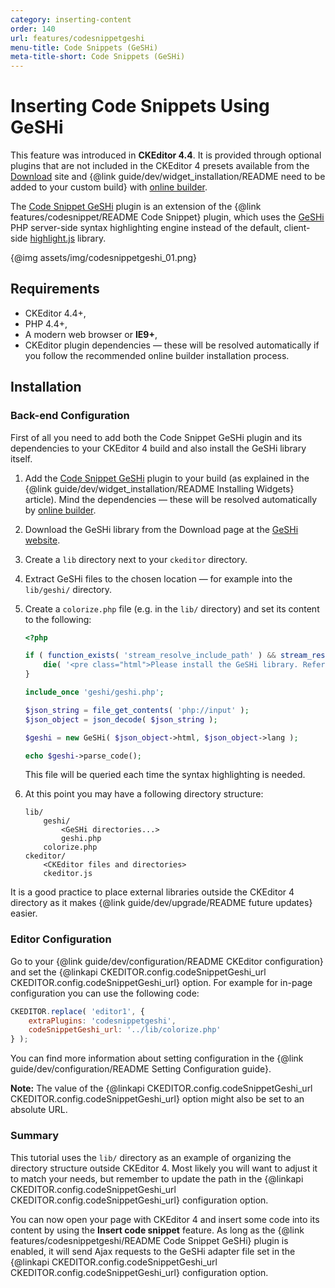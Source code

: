```yaml
---
category: inserting-content
order: 140
url: features/codesnippetgeshi
menu-title: Code Snippets (GeSHi)
meta-title-short: Code Snippets (GeSHi)
---
```

<!--
Copyright (c) 2003-2021, CKSource - Frederico Knabben. All rights reserved.
For licensing, see LICENSE.md.
-->

# Inserting Code Snippets Using GeSHi

<info-box info=""> This feature was introduced in <strong>CKEditor 4.4</strong>. It is provided through optional plugins that are not included in the CKEditor 4 presets available from the <a href="https://ckeditor.com/ckeditor-4/download/">Download</a> site and {@link guide/dev/widget_installation/README need to be added to your custom build} with <a href="https://ckeditor.com/cke4/builder">online builder</a>.
</info-box>

The [Code Snippet GeSHi](https://ckeditor.com/cke4/addon/codesnippetgeshi) plugin is an extension of the {@link features/codesnippet/README Code Snippet} plugin, which uses the [GeSHi](http://qbnz.com/highlighter/) PHP server-side syntax highlighting engine instead of the default, client-side [highlight.js](http://highlightjs.org) library.

{@img assets/img/codesnippetgeshi_01.png}

## Requirements

* CKEditor 4.4+,
* PHP 4.4+,
* A modern web browser or **IE9+**,
* CKEditor plugin dependencies &mdash; these will be resolved automatically if you follow the recommended online builder installation process.

## Installation

### Back-end Configuration

First of all you need to add both the Code Snippet GeSHi plugin and its dependencies to your CKEditor 4 build and also install the GeSHi library itself.

1. Add the [Code Snippet GeSHi](https://ckeditor.com/cke4/addon/codesnippetgeshi) plugin to your build (as explained in the {@link guide/dev/widget_installation/README Installing Widgets} article). Mind the dependencies &mdash; these will be resolved automatically by [online builder](https://ckeditor.com/cke4/builder).
1. Download the GeSHi library from the Download page at the [GeSHi website](http://qbnz.com/highlighter).
1. Create a `lib` directory next to your `ckeditor` directory.
1. Extract GeSHi files to the chosen location &mdash; for example into the `lib/geshi/` directory.
1. Create a `colorize.php` file (e.g. in the `lib/` directory) and set its content to the following:

    ``` php
    <?php

    if ( function_exists( 'stream_resolve_include_path' ) && stream_resolve_include_path( 'geshi/geshi.php' ) === FALSE ) {
        die( '<pre class="html">Please install the GeSHi library. Refer to plugins/codesnippetgeshi/README.md for more information.' );
    }

    include_once 'geshi/geshi.php';

    $json_string = file_get_contents( 'php://input' );
    $json_object = json_decode( $json_string );

    $geshi = new GeSHi( $json_object->html, $json_object->lang );

    echo $geshi->parse_code();
    ```

    This file will be queried each time the syntax highlighting is needed.

1. At this point you may have a following directory structure:

    ```
    lib/
        geshi/
            <GeSHi directories...>
            geshi.php
        colorize.php
    ckeditor/
        <CKEditor files and directories>
        ckeditor.js
    ```

<info-box hint=""> It is a good practice to place external libraries outside the CKEditor 4 directory as it makes {@link guide/dev/upgrade/README future updates} easier.
</info-box>

### Editor Configuration

Go to your {@link guide/dev/configuration/README CKEditor configuration} and set the {@linkapi CKEDITOR.config.codeSnippetGeshi_url CKEDITOR.config.codeSnippetGeshi_url} option. For example for in-page configuration you can use the following code:

``` js
CKEDITOR.replace( 'editor1', {
    extraPlugins: 'codesnippetgeshi',
    codeSnippetGeshi_url: '../lib/colorize.php'
} );
```

You can find more information about setting configuration in the {@link guide/dev/configuration/README Setting Configuration guide}.

**Note:** The value of the {@linkapi CKEDITOR.config.codeSnippetGeshi_url CKEDITOR.config.codeSnippetGeshi_url} option might also be set to an absolute URL.

### Summary

This tutorial uses the `lib/` directory as an example of organizing the directory structure outside CKEditor 4. Most likely you will want to adjust it to match your needs, but remember to update the path in the {@linkapi CKEDITOR.config.codeSnippetGeshi_url CKEDITOR.config.codeSnippetGeshi_url} configuration option.

You can now open your page with CKEditor 4 and insert some code into its content by using the **Insert code snippet** feature. As long as the {@link features/codesnippetgeshi/README Code Snippet GeSHi} plugin is enabled, it will send Ajax requests to the GeSHi adapter file set in the {@linkapi CKEDITOR.config.codeSnippetGeshi_url CKEDITOR.config.codeSnippetGeshi_url} configuration option.
